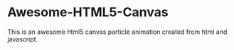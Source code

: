 # Awesome-HTML5-Canvas
This is an awesome html5 canvas particle animation created from html and  javascript.
